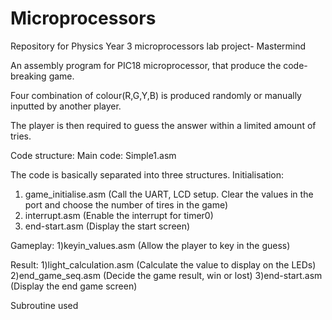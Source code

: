 # Microprocessors
Repository for Physics Year 3 microprocessors lab project- Mastermind

An assembly program for PIC18 microprocessor, that produce the code-breaking game.

Four combination of colour(R,G,Y,B) is produced randomly or manually inputted by another player.

The player is then required to guess the answer within a limited amount of tries.

Code structure:
Main code: Simple1.asm

The code is basically separated into three structures.
Initialisation:
1) game_initialise.asm (Call the UART, LCD setup. Clear the values in the port and choose the number of tires in the game)
2) interrupt.asm  (Enable the interrupt for timer0)
3) end-start.asm  (Display the start screen)

Gameplay:
1)keyin_values.asm (Allow the player to key in the guess)

Result:
1)light_calculation.asm (Calculate the value to display on the LEDs)
2)end_game_seq.asm (Decide the game result, win or lost)
3)end-start.asm (Display the end game screen)

Subroutine used 
